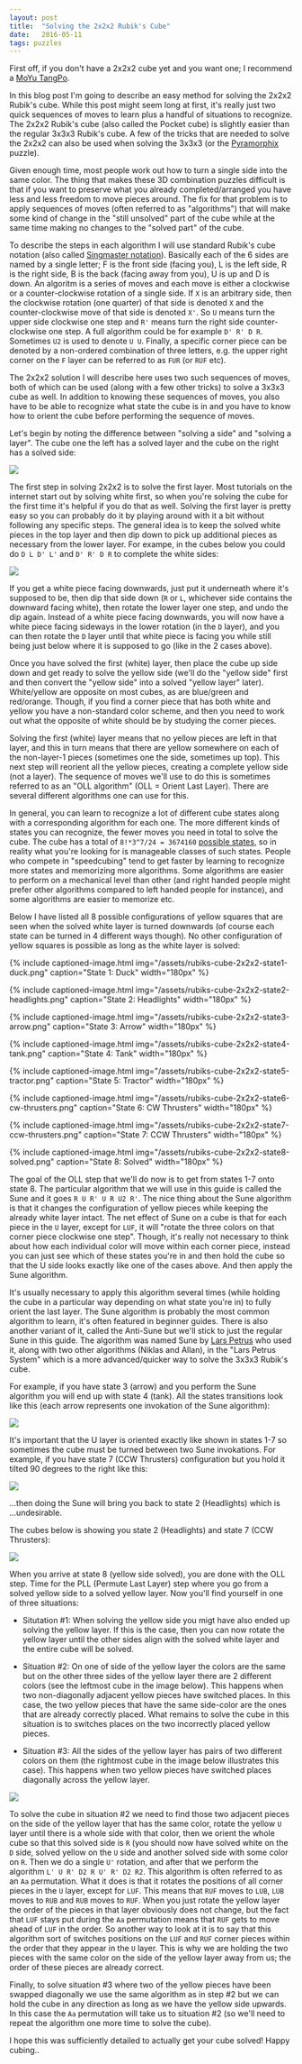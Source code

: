 ```yaml
---
layout: post
title:  "Solving the 2x2x2 Rubik's Cube"
date:   2016-05-11
tags: puzzles
---
```


First off, if you don't have a 2x2x2 cube yet and you want one; I recommend
a <a href="http://amzn.to/1ZG7SDR">MoYu TangPo</a>.

In this blog post I'm going to describe an easy method for solving the 2x2x2
Rubik's cube. While this post might seem long at first, it's really just two
quick sequences of moves to learn plus a handful of situations to recognize. The
2x2x2 Rubik's cube (also called the Pocket cube) is slightly easier than the
regular 3x3x3 Rubik's cube. A few of the tricks that are needed to solve the
2x2x2 can also be used when solving the 3x3x3 (or the
[Pyramorphix](https://en.wikipedia.org/wiki/Pyramorphix) puzzle).

Given enough time, most people work out how to turn a single side into the same
color. The thing that makes these 3D combination puzzles difficult is that if
you want to preserve what you already completed/arranged you have less and less
freedom to move pieces around. The fix for that problem is to apply sequences of
moves (often referred to as "algorithms") that will make some kind of change in
the "still unsolved" part of the cube while at the same time making no changes
to the "solved part" of the cube.

To describe the steps in each algorithm I will use standard Rubik's cube
notation (also called [Singmaster
notation](https://en.wikipedia.org/wiki/Rubik%27s_Cube#Move_notation)).
Basically each of the 6 sides are named by a single letter; F is the front side
(facing you), L is the left side, R is the right side, B is the back (facing
away from you), U is up and D is down. An algoritm is a series of moves and each
move is either a clockwise or a counter-clockwise rotation of a single side. If
```X``` is an arbitrary side, then the clockwise rotation (one quarter) of that
side is denoted ```X``` and the counter-clockwise move of that side is denoted
```X'```. So ```U``` means turn the upper side clockwise one step and ```R'```
means turn the right side counter-clockwise one step. A full algorithm could be
for example ```D' R' D R```. Sometimes ```U2``` is used to denote ```U U```.
Finally, a specific corner piece can be denoted by a non-ordered combination of
three letters, e.g. the upper right corner on the ```F``` layer can be referred
to as ```FUR``` (or ```RUF``` etc).

The 2x2x2 solution I will describe here uses two such sequences of moves, both
of which can be used (along with a few other tricks) to solve a 3x3x3 cube as
well. In addition to knowing these sequences of moves, you also have to be able
to recognize what state the cube is in and you have to know how to orient the
cube before performing the sequence of moves.

Let's begin by noting the difference between "solving a side" and "solving a
layer". The cube one the left has a solved layer and the cube on the right has a
solved side:

<img src="/assets/rubiks-cube-2x2x2-side-vs-layer.jpg">

The first step in solving 2x2x2 is to solve the first layer. Most tutorials on
the internet start out by solving white first, so when you're solving the cube
for the first time it's helpful if you do that as well. Solving the first layer
is pretty easy so you can probably do it by playing around with it a bit without
following any specific steps. The general idea is to keep the solved white
pieces in the top layer and then dip down to pick up additional pieces as
necessary from the lower layer. For exampe, in the cubes below you could do ```D
L D' L'``` and ```D' R' D R``` to complete the white sides:

<img src="/assets/rubiks-cube-2x2x2-left-right-elevators.jpg">

If you get a white piece facing downwards, just put it underneath where it's
supposed to be, then dip that side down (```R``` or ```L```, whichever side
contains the downward facing white), then rotate the lower layer one step, and
undo the dip again. Instead of a white piece facing downwards, you will now have
a white piece facing sideways in the lower rotation (in the ```D``` layer), and
you can then rotate the ```D``` layer until that white piece is facing you while
still being just below where it is supposed to go (like in the 2 cases above).

Once you have solved the first (white) layer, then place the cube up side down
and get ready to solve the yellow side (we'll do the "yellow side" first and
then convert the "yellow side" into a solved "yellow layer" later). White/yellow
are opposite on most cubes, as are blue/green and red/orange. Though, if you
find a corner piece that has both white and yellow you have a non-standard color
scheme, and then you need to work out what the opposite of white should be by
studying the corner pieces.

Solving the first (white) layer means that no yellow pieces are left in that
layer, and this in turn means that there are yellow somewhere on each of the
non-layer-1 pieces (sometimes one the side, sometimes up top). This next step
will reorient all the yellow pieces, creating a complete yellow side (not a
layer). The sequence of moves we'll use to do this is sometimes referred to as
an "OLL algorithm" (OLL = Orient Last Layer). There are several different
algorithms one can use for this.

In general, you can learn to recognize a lot of different cube states along with
a corresponding algorithm for each one. The more different kinds of states you
can recognize, the fewer moves you need in total to solve the cube. The cube has
a total of ```8!*3^7/24 = 3674160``` [possible
states](https://en.wikipedia.org/wiki/Pocket_Cube#Permutations), so in reality
what you're looking for is manageable classes of such states. People who compete
in "speedcubing" tend to get faster by learning to recognize more states and
memorizing more algorithms. Some algorithms are easier to perform on a
mechanical level than other (and right handed people might prefer other
algorithms compared to left handed people for instance), and some algorithms are
easier to memorize etc.

Below I have listed all 8 possible configurations of yellow squares that are
seen when the solved white layer is turned downwards (of course each state can
be turned in 4 different ways though). No other configuration of yellow squares
is possible as long as the white layer is solved:

{% include captioned-image.html
           img="/assets/rubiks-cube-2x2x2-state1-duck.png"
           caption="State 1: Duck"
           width="180px" %}

{% include captioned-image.html
           img="/assets/rubiks-cube-2x2x2-state2-headlights.png"
           caption="State 2: Headlights"
           width="180px" %}

{% include captioned-image.html
           img="/assets/rubiks-cube-2x2x2-state3-arrow.png"
           caption="State 3: Arrow"
           width="180px" %}

{% include captioned-image.html
           img="/assets/rubiks-cube-2x2x2-state4-tank.png"
           caption="State 4: Tank"
           width="180px" %}

{% include captioned-image.html
           img="/assets/rubiks-cube-2x2x2-state5-tractor.png"
           caption="State 5: Tractor"
           width="180px" %}

{% include captioned-image.html
           img="/assets/rubiks-cube-2x2x2-state6-cw-thrusters.png"
           caption="State 6: CW Thrusters"
           width="180px" %}

{% include captioned-image.html
           img="/assets/rubiks-cube-2x2x2-state7-ccw-thrusters.png"
           caption="State 7: CCW Thrusters"
           width="180px" %}

{% include captioned-image.html
           img="/assets/rubiks-cube-2x2x2-state8-solved.png"
           caption="State 8: Solved"
           width="180px" %}

The goal of the OLL step that we'll do now is to get from states 1-7 onto state
8. The particular algorithm that we will use in this guide is called the Sune
and it goes ```R U R' U R U2 R'```. The nice thing about the Sune algorithm is
that it changes the configuration of yellow pieces while keeping the already
white layer intact. The net effect of Sune on a cube is that for each piece in
the ```U``` layer, except for ```LUF```, it will "rotate the three colors on
that corner piece clockwise one step". Though, it's really not necessary to
think about how each individual color will move within each corner piece,
instead you can just see which of these states you're in and then hold the cube
so that the U side looks exactly like one of the cases above. And then apply the
Sune algorithm.

It's usually necessary to apply this algorithm several times (while holding the
cube in a particular way depending on what state you're in) to fully orient the
last layer. The Sune algorithm is probably the most common algorithm to learn,
it's often featured in beginner guides. There is also another variant of it,
called the Anti-Sune but we'll stick to just the regular Sune in this guide. The
algorithm was named Sune by [Lars
Petrus](https://en.wikipedia.org/wiki/Lars_Petrus) who used it, along with two
other algorithms (Niklas and Allan), in the "Lars Petrus System" which is a more
advanced/quicker way to solve the 3x3x3 Rubik's cube.

For example, if you have state 3 (arrow) and you perform the Sune algorithm you
will end up with state 4 (tank). All the states transitions look like this (each
arrow represents one invokation of the Sune algorithm):

<img src="/assets/rubiks-cube-2x2x2-state-transitions.svg" style="display: block; margin: 0 auto">

It's important that the U layer is oriented exactly like shown in states 1-7 so
sometimes the cube must be turned between two Sune invokations. For example, if
you have state 7 (CCW Thrusters) configuration but you hold it tilted 90 degrees
to the right like this:

<img src="/assets/rubiks-cube-2x2x2-ccw-thrusters-tilted-right.png" style="display: block; margin: 0 auto">

...then doing the Sune will bring you back to state 2 (Headlights) which is
...undesirable.

The cubes below is showing you state 2 (Headlights) and state 7 (CCW Thrusters):

<img src="/assets/rubiks-cube-2x2x2-orient-last-layer.jpg">

When you arrive at state 8 (yellow side solved), you are done with the OLL step.
Time for the PLL (Permute Last Layer) step where you go from a solved yellow
side to a solved yellow layer. Now you'll find yourself in one of three
situations:

* Situtation #1: When solving the yellow side you migt have also ended up
solving the yellow layer. If this is the case, then you can now rotate the
yellow layer until the other sides align with the solved white layer and the
entire cube will be solved.

* Situation #2: On one of side of the yellow layer the colors are the same but
on the other three sides of the yellow layer there are 2 different colors (see
the leftmost cube in the image below). This happens when two non-diagonally
adjacent yellow pieces have switched places. In this case, the two yellow pieces
that have the same side-color are the ones that are already correctly placed.
What remains to solve the cube in this situation is to switches places on the
two incorrectly placed yellow pieces.

* Situation #3: All the sides of the yellow layer has pairs of two different
colors on them (the rightmost cube in the image below illustrates this case).
This happens when two yellow pieces have switched places diagonally across the
yellow layer.

<img src="/assets/rubiks-cube-2x2x2-permute-last-layer-cases.jpg">

To solve the cube in situation #2 we need to find those two adjacent pieces on
the side of the yellow layer that has the same color, rotate the yellow ```U```
layer until there is a whole side with that color, then we orient the whole cube
so that this solved side is ```R``` (you should now have solved white on the
```D``` side, solved yellow on the ```U``` side and another solved side with
some color on ```R```. Then we do a single ```U'``` rotation, and after that we
perform the algorithm ```L' U R' D2 R U' R' D2 R2```. This algorithm is often
referred to as an ```Aa``` permutation. What it does is that it rotates the
positions of all corner pieces in the ```U``` layer, except for ```LUF```. This
means that ```RUF``` moves to ```LUB```, ```LUB``` moves to ```RUB``` and
```RUB``` moves to ```RUF```. When you just rotate the yellow layer the order of
the pieces in that layer obviously does not change, but the fact that ```LUF```
stays put during the ```Aa``` permutation means that ```RUF``` gets to move
ahead of ```LUF``` in the order. So another way to look at it is to say that
this algorithm sort of switches positions on the ```LUF``` and ```RUF``` corner
pieces within the order that they appear in the ```U``` layer. This is why we
are holding the two pieces with the same color on the side of the yellow layer
away from us; the order of these pieces are already correct.

Finally, to solve situation #3 where two of the yellow pieces have been swapped
diagonally we use the same algorithm as in step #2 but we can hold the cube in
any direction as long as we have the yellow side upwards. In this case the
```Aa``` permutation will take us to situation #2 (so we'll need to repeat the
algorithm one more time to solve the cube).

I hope this was sufficiently detailed to actually get your cube solved! Happy cubing..
